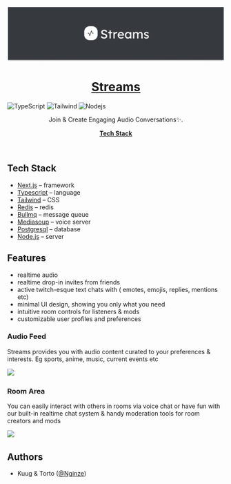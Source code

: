 <a href="https://streamsapp.me">
  <img alt="Streams-Join & create engaging voice conversations" src="https://raw.githubusercontent.com/Nginze/Anispace/master/uploads/streams_banner2.png">
  <h1 align="center">Streams</h1>
</a>

![TypeScript](https://img.shields.io/badge/typescript-%23007ACC.svg?style=for-the-badge&logo=typescript&logoColor=white)
![Tailwind](https://img.shields.io/badge/tailwindcss-hotpink.svg?style=for-the-badge&logo=tailwindcss&logoColor=white)
![Nodejs](https://img.shields.io/badge/nodejs-%23E34F26.svg?style=for-the-badge&logo=nodejs&logoColor=white)

<p align="center">
 Join & Create Engaging Audio Conversations✨.
</p>


<p align="center">
  <a href="#tech-stack"><strong>Tech Stack</strong></a>
</p>
<br/>


## Tech Stack

- [Next.js](https://nextjs.org/) – framework
- [Typescript](https://www.typescriptlang.org/) – language
- [Tailwind](https://tailwindcss.com/) – CSS
- [Redis](https://upstash.com/) – redis
- [Bullmq](https://upstash.com/) – message queue
- [Mediasoup](https://mediasoup.org/) – voice server
- [Postgresql](https://www.postgresql.org/) – database
- [Node.js](https://nodejs.org/en) – server

## Features
  - realtime audio 
  - realtime drop-in invites from friends
  - active twitch-esque text chats with ( emotes, emojis, replies, mentions etc)
  - minimal UI design, showing you only what you need
  - intuitive room controls for listeners & mods
  - customizable user profiles and preferences
    
### Audio Feed

Streams provides you with audio content curated to your preferences & interests. Eg sports, anime, music, current events etc

![](https://res-console.cloudinary.com/hack-0/media_explorer_thumbnails/52a290043436ae713c1dbb4fd0927b01/detailed)

### Room Area

You can easily interact with others in rooms via voice chat or have fun with our built-in realtime chat system & handy moderation tools for room creators and mods

![](https://res-console.cloudinary.com/hack-0/media_explorer_thumbnails/612795785b64c53563553d71de02f1b1/detailed)




## Authors

- Kuug & Torto ([@Nginze](https://github.com/nginze))
